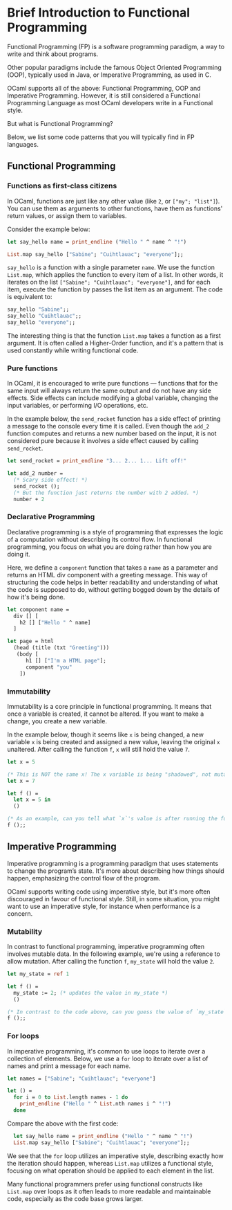 # Brief Introduction to Functional Programming

Functional Programming (FP) is a software programming paradigm, a way to write and think about programs.

Other popular paradigms include the famous Object Oriented Programming (OOP), typically used in Java, or Imperative Programming, as used in C.

OCaml supports all of the above: Functional Programming, OOP and Imperative Programming. However, it is still considered a Functional Programming Language as most OCaml developers write in a Functional style.

But what is Functional Programming?

Below, we list some code patterns that you will typically find in FP languages.

## Functional Programming

### Functions as first-class citizens

In OCaml, functions are just like any other value (like `2`, or `["my"; "list"]`). You can use them as arguments to other functions, have them as functions' return values, or assign them to variables.

Consider the example below:

```ocaml
let say_hello name = print_endline ("Hello " ^ name ^ "!")

List.map say_hello ["Sabine"; "Cuihtlauac"; "everyone"];;  
```

`say_hello` is a function with a single parameter `name`.
We use the function `List.map`, which applies the function to every item of a list. In other words, it iterates on the list `["Sabine"; "Cuihtlauac"; "everyone"]`, and for each item, execute the function by passes the list item as an argument. The code is equivalent to:

```ocaml
say_hello "Sabine";;
say_hello "Cuihtlauac";;
say_hello "everyone";;
```

The interesting thing is that the function `List.map` takes a function as a first argument. It is often called a Higher-Order function, and it's a pattern that is used constantly while writing functional code.

### Pure functions

In OCaml, it is encouraged to write pure functions — functions that for the same input will always return the same output and do not have any side effects. Side effects can include modifying a global variable, changing the input variables, or performing I/O operations, etc.

In the example below, the `send_rocket` function has a side effect of printing a message to the console every time it is called. Even though the `add_2` function computes and returns a new number based on the input, it is not considered pure because it involves a side effect caused by calling `send_rocket`.

```ocaml
let send_rocket = print_endline "3... 2... 1... Lift off!"

let add_2 number = 
  (* Scary side effect! *)
  send_rocket ();
  (* But the function just returns the number with 2 added. *)
  number + 2
```

### Declarative Programming

Declarative programming is a style of programming that expresses the logic of a computation without describing its control flow. In functional programming, you focus on what you are doing rather than how you are doing it.

Here, we define a `component` function that takes a `name` as a parameter and returns an HTML div component with a greeting message. This way of structuring the code helps in better readability and understanding of what the code is supposed to do, without getting bogged down by the details of how it's being done.

```ocaml
let component name =
  div [] [
    h2 [] ["Hello " ^ name]
  ]

let page = html
  (head (title (txt "Greeting")))
   (body [
      h1 [] ["I'm a HTML page"];
      component "you"
    ])
```

### Immutability

Immutability is a core principle in functional programming. It means that once a variable is created, it cannot be altered. If you want to make a change, you create a new variable.

In the example below, though it seems like `x` is being changed, a new variable `x` is being created and assigned a new value, leaving the original `x` unaltered. After calling the function `f`, `x` will still hold the value `7`.

```ocaml
let x = 5

(* This is NOT the same x! The x variable is being "shadowed", not mutated. *)
let x = 7

let f () =
  let x = 5 in
  ()

(* As an example, can you tell what `x`'s value is after running the function `f`? *)
f ();;
```

## Imperative Programming

Imperative programming is a programming paradigm that uses statements to change the program’s state. It's more about describing how things should happen, emphasizing the control flow of the program.

OCaml supports writing code using imperative style, but it's more often discouraged in favour of functional style. Still, in some situation, you might want to use an imperative style, for instance when performance is a concern.

### Mutability

In contrast to functional programming, imperative programming often involves mutable data. In the following example, we're using a reference to allow mutation. After calling the function `f`, `my_state` will hold the value `2`.

```ocaml
let my_state = ref 1

let f () =
  my_state := 2; (* updates the value in my_state *)
  ()

(* In contrast to the code above, can you guess the value of `my_state` after executing the function `f`? *)
f ();;
```

### For loops

In imperative programming, it's common to use loops to iterate over a collection of elements. Below, we use a `for` loop to iterate over a list of names and print a message for each name.

```ocaml
let names = ["Sabine"; "Cuihtlauac"; "everyone"]

let () =
  for i = 0 to List.length names - 1 do
    print_endline ("Hello " ^ List.nth names i ^ "!")
  done
```

Compare the above with the first code:

```ocaml
  let say_hello name = print_endline ("Hello " ^ name ^ "!")
  List.map say_hello ["Sabine"; "Cuihtlauac"; "everyone"];;
```

We see that the `for` loop utilizes an imperative style, describing exactly how the iteration should happen, whereas `List.map` utilizes a functional style, focusing on what operation should be applied to each element in the list.

Many functional programmers prefer using functional constructs like `List.map` over loops as it often leads to more readable and maintainable code, especially as the code base grows larger.
